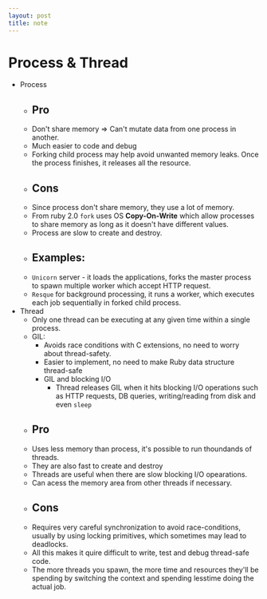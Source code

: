 ```yaml
---
layout: post
title: note
---
```

# Process & Thread
- Process
  - ## Pro
  - Don't share memory => Can't mutate data from one process in another.
  - Much easier to code and debug
  - Forking child process may help avoid unwanted memory leaks. Once the process finishes, it releases all the resource.
  - ## Cons
  - Since process don't share memory, they use a lot of memory.
  - From ruby 2.0  `fork` uses OS **Copy-On-Write** which allow processes to share memory as long as it doesn't have different values.
  - Process are slow to create and destroy.
  - ## Examples:
  - `Unicorn` server - it loads the applications, forks the master process to spawn multiple worker which accept HTTP request.
  - `Resque` for background processing, it runs a worker, which executes each job sequentially in forked child process.
- Thread
  - Only one thread can be executing at any given time within a single process.
  - GIL:
    - Avoids race conditions with C extensions, no need to worry about thread-safety.
    - Easier to implement, no need to make Ruby data structure thread-safe
    - GIL and blocking I/O
      - Thread releases GIL when it hits blocking I/O operations such as HTTP requests, DB queries, writing/reading from disk and even `sleep`
  - ## Pro
  - Uses less memory than process, it's possible to run thoundands of threads. 
  - They are also fast to create and destroy
  - Threads are useful when there are slow blocking I/O opearations.
  - Can acess the memory area from other threads if necessary.
  - ## Cons
  - Requires very careful synchronization to avoid race-conditions, usually by using locking primitives, which sometimes may lead to deadlocks.
  - All this makes it quire difficult to write, test and debug thread-safe code.
  - The more threads you spawn, the more time and resources they'll be spending by switching the context and spending lesstime doing the actual job.




